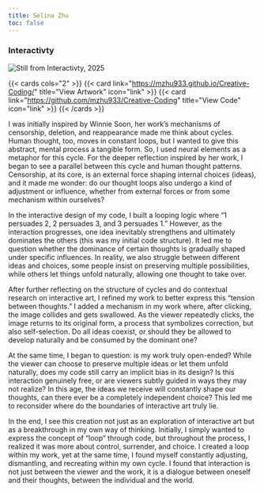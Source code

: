 ```yaml
---
title: Selina Zhu 
toc: false
---
```


### Interactivty

![](/images/selina_zhu.png "Still from Interactivty, 2025")

{{< cards cols="2" >}}
  {{< card link="https://mzhu933.github.io/Creative-Coding/" title="View Artwork" icon="link" >}}
  {{< card link="https://github.com/mzhu933/Creative-Coding" title="View Code" icon="link" >}}
{{< /cards >}}

I was initially inspired by Winnie Soon, her work’s mechanisms of censorship, deletion, and reappearance made me think about cycles. Human thought, too, moves in constant loops, but I wanted to give this abstract, mental process a tangible form. So, I used neural elements as a metaphor for this cycle. For the deeper reflection inspired by her work, I began to see a parallel between this cycle and human thought patterns. Censorship, at its core, is an external force shaping internal choices (ideas), and it made me wonder: do our thought loops also undergo a kind of adjustment or influence, whether from external forces or from some mechanism within ourselves?

In the interactive design of my code, I built a looping logic where “1 persuades 2, 2 persuades 3, and 3 persuades 1.” However, as the interaction progresses, one idea inevitably strengthens and ultimately dominates the others (this was my initial code structure). It led me to question whether the dominance of certain thoughts is gradually shaped under specific influences. In reality, we also struggle between different ideas and choices, some people insist on preserving multiple possibilities, while others let things unfold naturally, allowing one thought to take over.

After further reflecting on the structure of cycles and do contextual research on interactive art, I refined my work to better express this “tension between thoughts.” I added a mechanism in my work where, after clicking, the image collides and gets swallowed. As the viewer repeatedly clicks, the image returns to its original form, a process that symbolizes correction, but also self-selection. Do all ideas coexist, or should they be allowed to develop naturally and be consumed by the dominant one?

At the same time, I began to question: is my work truly open-ended? While the viewer can choose to preserve multiple ideas or let them unfold naturally, does my code still carry an implicit bias in its design? Is this interaction genuinely free, or are viewers subtly guided in ways they may not realize? In this age, the ideas we receive will constantly shape our thoughts, can there ever be a completely independent choice? This led me to reconsider where do the boundaries of interactive art truly lie.

In the end, I see this creation not just as an exploration of interactive art but as a breakthrough in my own way of thinking. Initially, I simply wanted to express the concept of “loop” through code, but throughout the process, I realized it was more about control, surrender, and choice. I created a loop within my work, yet at the same time, I found myself constantly adjusting, dismantling, and recreating within my own cycle. I found that interaction is not just between the viewer and the work, it is a dialogue between oneself and their thoughts, between the individual and the world.
